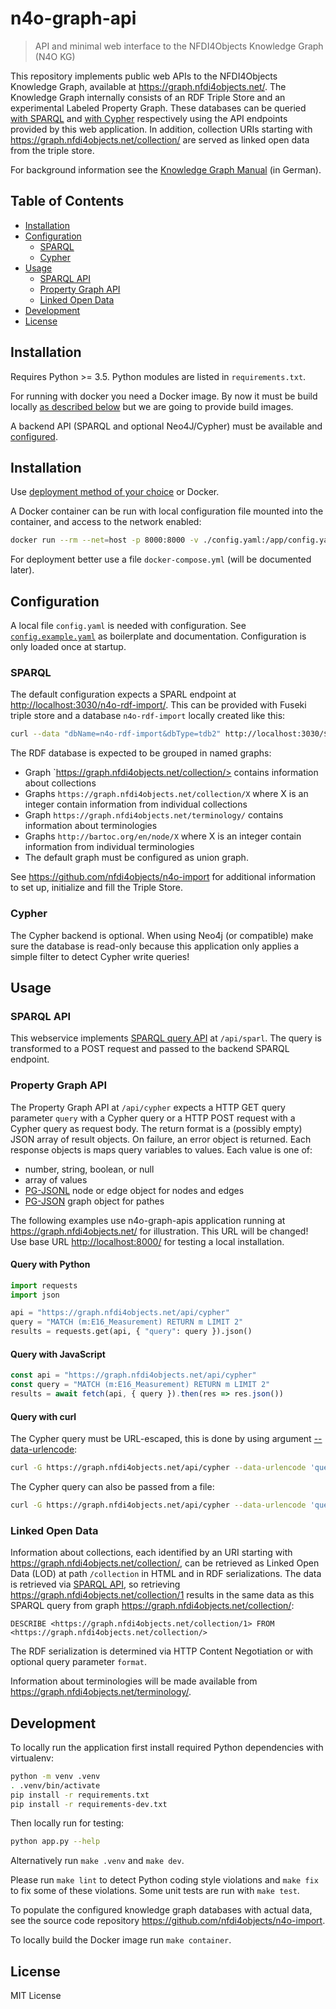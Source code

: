 # n4o-graph-api

> API and minimal web interface to the NFDI4Objects Knowledge Graph (N4O KG)

This repository implements public web APIs to the NFDI4Objects Knowledge Graph,
available at <https://graph.nfdi4objects.net/>. The Knowledge Graph internally
consists of an RDF Triple Store and an experimental Labeled Property Graph.
These databases can be queried [with SPARQL](#sparql-api) and [with
Cypher](#property-graph-api) respectively using the API endpoints provided by
this web application. In addition, collection URIs starting with
<https://graph.nfdi4objects.net/collection/> are served as linked open data
from the triple store.

For background information see the [Knowledge Graph Manual](https://nfdi4objects.github.io/n4o-graph/) (in German).

## Table of Contents

- [Installation](#installation)
- [Configuration](#configuration)
  - [SPARQL](#sparql)
  - [Cypher](#cypher)
- [Usage](#usage)
  - [SPARQL API](#sparql-api)
  - [Property Graph API](#property-graph-api)
  - [Linked Open Data](#linked-open-data)
- [Development](#development)
- [License](#license)

## Installation

Requires Python >= 3.5. Python modules are listed in `requirements.txt`.

For running with docker you need a Docker image. By now it must be build locally [as described below](#development) but we are going to provide build images.

A backend API (SPARQL and optional Neo4J/Cypher) must be available and [configured](#configuration).

## Installation

Use [deployment method of your choice](https://flask.palletsprojects.com/en/2.0.x/deploying/#self-hosted-options) or Docker.

A Docker container can be run with local configuration file mounted into the container, and access to the network enabled:

~~~sh
docker run --rm --net=host -p 8000:8000 -v ./config.yaml:/app/config.yaml:ro n4o-graph-apis
~~~

For deployment better use a file `docker-compose.yml` (will be documented later).

## Configuration

A local file `config.yaml` is needed with configuration. See [`config.example.yaml`](config.example.yaml) as boilerplate and documentation. Configuration is only loaded once at startup.

### SPARQL

The default configuration expects a SPARL endpoint at <http://localhost:3030/n4o-rdf-import/>. This can be provided with Fuseki triple store and a database `n4o-rdf-import` locally created like this:

~~~sh
curl --data "dbName=n4o-rdf-import&dbType=tdb2" http://localhost:3030/$/datasets
~~~

The RDF database is expected to be grouped in named graphs:

- Graph `https://graph.nfdi4objects.net/collection/> contains information about collections
- Graphs `https://graph.nfdi4objects.net/collection/X` where X is an integer contain information from individual collections
- Graph `https://graph.nfdi4objects.net/terminology/` contains information about terminologies
- Graphs `http://bartoc.org/en/node/X` where X is an integer contain information from individual terminologies
- The default graph must be configured as union graph.

See <https://github.com/nfdi4objects/n4o-import> for additional information to set up, initialize and fill the Triple Store.

### Cypher

The Cypher backend is optional. When using Neo4j (or compatible) make sure the database is read-only because this application only applies a simple filter to detect Cypher write queries!

## Usage

### SPARQL API

This webservice implements [SPARQL query API](https://www.w3.org/TR/2013/REC-sparql11-protocol-20130321/#query-operation) at `/api/sparl`. The query is transformed to a POST request and passed to the backend SPARQL endpoint.

### Property Graph API

The Property Graph API at `/api/cypher` expects a HTTP GET query parameter `query` with a Cypher query or a HTTP POST request with a Cypher query as request body. The return format is a (possibly empty) JSON array of result objects. On failure, an error object is returned. Each response objects is maps query variables to values. Each value is one of:

- number, string, boolean, or null
- array of values
- [PG-JSONL](https://pg-format.github.io/specification/#pg-json) node or edge object for nodes and edges
- [PG-JSON](https://pg-format.github.io/specification/#pg-jsonl) graph object for pathes

The following examples use n4o-graph-apis application running at <https://graph.nfdi4objects.net/> for illustration. This URL will be changed! Use base URL
<http://localhost:8000/> for testing a local installation.

#### Query with Python

```python
import requests
import json

api = "https://graph.nfdi4objects.net/api/cypher"
query = "MATCH (m:E16_Measurement) RETURN m LIMIT 2"
results = requests.get(api, { "query": query }).json()
```

#### Query with JavaScript

```js
const api = "https://graph.nfdi4objects.net/api/cypher"
const query = "MATCH (m:E16_Measurement) RETURN m LIMIT 2"
results = await fetch(api, { query }).then(res => res.json())
```

#### Query with curl

The Cypher query must be URL-escaped, this is done by using argument [--data-urlencode](https://curl.se/docs/manpage.html#--data-urlencode):

```sh
curl -G https://graph.nfdi4objects.net/api/cypher --data-urlencode 'query=MATCH (m:E16_Measurement) RETURN m LIMIT 2'
```

The Cypher query can also be passed from a file:

```sh
curl -G https://graph.nfdi4objects.net/api/cypher --data-urlencode 'query@queryfile.cypher'
```

### Linked Open Data

Information about collections, each identified by an URI starting with <https://graph.nfdi4objects.net/collection/>, can be retrieved as Linked Open Data (LOD) at path `/collection` in HTML and in RDF serializations. The data is retrieved via [SPARQL API](#sparql-api), so retrieving <https://graph.nfdi4objects.net/collection/1> results in the same data as this SPARQL query from graph <https://graph.nfdi4objects.net/collection/>:

~~~sparql
DESCRIBE <https://graph.nfdi4objects.net/collection/1> FROM <https://graph.nfdi4objects.net/collection/>
~~~

The RDF serialization is determined via HTTP Content Negotiation or with optional query parameter `format`.

Information about terminologies will be made available from <https://graph.nfdi4objects.net/terminology/>.

## Development

To locally run the application first install required Python dependencies with virtualenv:

~~~sh
python -m venv .venv
. .venv/bin/activate
pip install -r requirements.txt
pip install -r requirements-dev.txt
~~~

Then locally run for testing:

~~~sh
python app.py --help
~~~

Alternatively run `make .venv` and `make dev`.

Please run `make lint` to detect Python coding style violations and `make fix` to fix some of these violations. Some unit tests are run with `make test`.

To populate the configured knowledge graph databases with actual data, see the source code repository <https://github.com/nfdi4objects/n4o-import>.

To locally build the Docker image run `make container`.

## License

MIT License

